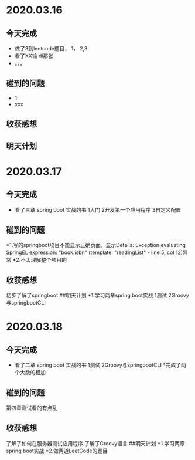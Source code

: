 # 2020.03.16
## 今天完成
* 做了3到leetcode题目， 1， 2,3
* 看了XX输 di那张
* 。。。
## 碰到的问题
* 1 
* xxx


## 收获感想
## 明天计划

# 2020.03.17
## 今天完成
* 看了三章 spring boot 实战的书
1入门
2开发第一个应用程序
3自定义配置
## 碰到的问题
*1.写的springboot项目不能显示正确页面，显示Details: Exception evaluating SpringEL expression: "book.isbn" (template: "readingList" - line 5, col 12)异常
*2.不太理解整个项目的
## 收获感想
初步了解了springboot
##明天计划
*1.学习两章spring boot实战
1测试
2Groovy与springbootCLI

# 2020.03.18
## 今天完成
* 看了二章 spring boot 实战的书
1测试
2Groovy与springbootCLI
*完成了两个大数的相加
## 碰到的问题
第四章测试看的有点乱
## 收获感想
了解了如何在服务器测试应用程序
了解了Groovy语言
##明天计划
*1.学习两章spring boot实战
*2.做两道LeetCode的题目